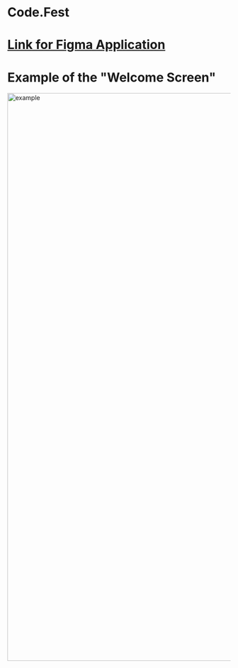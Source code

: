 # Code.Fest
<h1><a href="https://www.figma.com/proto/7MP666sP7h5vqu3YC0C7tB/Final-AlgaeCast-Prototype-(Copy)?node-id=4-155&node-type=canvas&t=3QH6ANQyaJbfGoz0-1&scaling=contain&content-scaling=fixed&page-id=0%3A1&starting-point-node-id=4%3A155" target="_blank">Link for Figma Application</a></h1>
<h1>Example of the "Welcome Screen"</h1>
<img width="1280" alt="example" src="https://github.com/user-attachments/assets/31d60bce-d1e9-4d99-847f-ac04a765b999">
